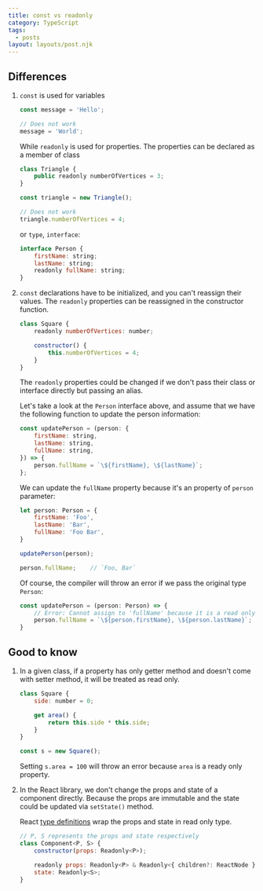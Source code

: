 ```yaml
---
title: const vs readonly
category: TypeScript
tags:
  - posts
layout: layouts/post.njk
---
```


## Differences

1. `const` is used for variables

    ```js
    const message = 'Hello';

    // Does not work
    message = 'World';
    ```

    While `readonly` is used for properties. The properties can be declared as a member of class

    ```js
    class Triangle {
        public readonly numberOfVertices = 3;
    }

    const triangle = new Triangle();

    // Does not work
    triangle.numberOfVertices = 4; 
    ```

    or `type`, `interface`:

    ```js
    interface Person {
        firstName: string;
        lastName: string;
        readonly fullName: string;
    }
    ```

2. `const` declarations have to be initialized, and you can't reassign their values. The `readonly` properties can be reassigned 
    in the constructor function.

    ```js
    class Square {
        readonly numberOfVertices: number;

        constructor() {
            this.numberOfVertices = 4;
        }
    }
    ```

    The `readonly` properties could be changed if we don't pass their class or interface directly but passing an alias.
    
    Let's take a look at the `Person` interface above, and assume that we have the following function to update the person information:

    ```js
    const updatePerson = (person: {
        firstName: string,
        lastName: string,
        fullName: string,
    }) => {
        person.fullName = `\${firstName}, \${lastName}`;
    };
    ```

    We can update the `fullName` property because it's an property of `person` parameter:

    ```js
    let person: Person = {
        firstName: 'Foo',
        lastName: 'Bar',
        fullName: 'Foo Bar',
    }

    updatePerson(person);

    person.fullName;    // `Foo, Bar`
    ```

    Of course, the compiler will throw an error if we pass the original type `Person`:

    ```js
    const updatePerson = (person: Person) => {
        // Error: Cannot assign to 'fullName' because it is a read only property
        person.fullName = `\${person.firstName}, \${person.lastName}`;
    }
    ```
    
## Good to know

1. In a given class, if a property has only getter method and doesn't come with setter method, it will be treated as read only.

    ```js
    class Square {
        side: number = 0;

        get area() {
            return this.side * this.side;
        }
    }

    const s = new Square();
    ```

    Setting `s.area = 100` will throw an error because `area` is a ready only property.

2. In the React library, we don't change the props and state of a component directly. Because the props are immutable and the state 
    could be updated via `setState()` method.

    React [type definitions](https://github.com/DefinitelyTyped/DefinitelyTyped/blob/master/types/react/index.d.ts) wrap the props and 
    state in read only type.

    ```js
    // P, S represents the props and state respectively
    class Component<P, S> {
        constructor(props: Readonly<P>);

        readonly props: Readonly<P> & Readonly<{ children?: ReactNode }>;
        state: Readonly<S>;
    }
    ```